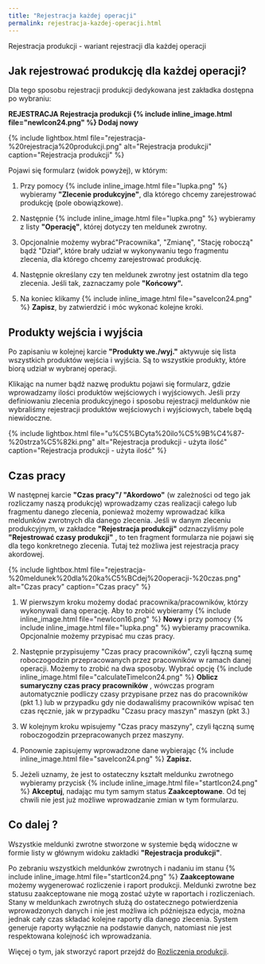 ```yaml
---
title: "Rejestracja każdej operacji"
permalink: rejestracja-kazdej-operacji.html
---
```

Rejestracja produkcji - wariant rejestracji dla każdej operacji

## Jak rejestrować produkcję dla każdej operacji?

Dla tego sposobu rejestracji produkcji dedykowana jest zakładka dostępna po wybraniu:

**REJESTRACJA Rejestracja produkcji {% include inline_image.html file="newIcon24.png" %} Dodaj nowy**

{% include lightbox.html file="rejestracja-%20rejestracja%20produkcji.png" alt="Rejestracja produkcji" caption="Rejestracja produkcji" %}

Pojawi się formularz (widok powyżej), w którym:

1. Przy pomocy {% include inline_image.html file="lupka.png" %} wybieramy **"Zlecenie produkcyjne"**, dla którego chcemy zarejestrować produkcję (pole obowiązkowe).  
  
2. Następnie {% include inline_image.html file="lupka.png" %} wybieramy z listy **"Operację"**, której dotyczy ten meldunek zwrotny.  
  
3. Opcjonalnie możemy wybrać"Pracownika", "Zmianę", "Stację roboczą" bądź "Dział", które brały udział w wykonywaniu tego fragmentu zlecenia, dla którego chcemy zarejestrować produkcję.  
  
4. Następnie określany czy ten meldunek zwrotny jest ostatnim dla tego zlecenia. Jeśli tak, zaznaczamy pole **"Końcowy".**  

5. Na koniec klikamy {% include inline_image.html file="saveIcon24.png" %} **Zapisz**, by zatwierdzić i móc wykonać kolejne kroki.  

## Produkty wejścia i wyjścia
  
Po zapisaniu w kolejnej karcie **"Produkty we./wyj."** aktywuje się lista wszystkich produktów wejścia i wyjścia. Są to wszystkie produkty, które biorą udział w wybranej operacji.   
  
Klikając na numer bądź nazwę produktu pojawi się formularz, gdzie wprowadzamy ilości produktów wejściowych i wyjściowych. Jeśli przy definiowaniu zlecenia produkcyjnego i sposobu rejestracji meldunków nie wybraliśmy rejestracji produktów wejściowych i wyjściowych, tabele będą niewidoczne.  

{% include lightbox.html file="u%C5%BCyta%20ilo%C5%9B%C4%87-%20strza%C5%82ki.png" alt="Rejestracja produkcji - użyta ilość" caption="Rejestracja produkcji - użyta ilość" %}  

  
## Czas pracy

W następnej karcie **"Czas pracy"/ "Akordowo"** (w zależności od tego jak rozliczamy naszą produkcję) wprowadzamy czas realizacji całego lub fragmentu danego zlecenia, ponieważ możemy wprowadzać kilka meldunków zwrotnych dla danego zlecenia. Jeśli w danym zleceniu produkcyjnym, w zakładce **"Rejestracja produkcji"** odznaczyliśmy pole **"Rejestrować czasy produkcji"** , to ten fragment formularza nie pojawi się dla tego konkretnego zlecenia. Tutaj też możliwa jest rejestracja pracy akordowej.   

{% include lightbox.html file="rejestracja-%20meldunek%20dla%20ka%C5%BCdej%20operacji-%20czas.png" alt="Czas pracy" caption="Czas pracy" %}

1. W pierwszym kroku możemy dodać pracownika/pracowników, którzy wykonywali daną operację.  Aby to zrobić wybieramy {% include inline_image.html file="newIcon16.png" %} **Nowy** i przy pomocy {% include inline_image.html file="lupka.png" %} wybieramy pracownika. Opcjonalnie możemy przypisać mu czas pracy.  
  
2. Następnie przypisujemy "Czas pracy pracowników", czyli łączną sumę roboczogodzin przepracowanych przez pracowników w ramach danej operacji. Możemy to zrobić na dwa sposoby. Wybrać opcję {% include inline_image.html file="calculateTimeIcon24.png" %} **Oblicz sumaryczny czas pracy pracowników** , wówczas program automatycznie podliczy czasy przypisane przez nas do pracowników (pkt 1.) lub w przypadku gdy nie dodawaliśmy pracowników wpisać ten czas ręcznie, jak w przypadku "Czasu pracy maszyn" maszyn (pkt 3.)  
  
3. W kolejnym kroku wpisujemy "Czas pracy maszyny", czyli łączną sumę roboczogodzin przepracowanych przez maszyny.  
  
4. Ponownie zapisujemy wprowadzone dane wybierając {% include inline_image.html file="saveIcon24.png" %} **Zapisz.**  
  
5. Jeżeli uznamy, że jest to ostateczny kształt meldunku zwrotnego wybieramy przycisk {% include inline_image.html file="startIcon24.png" %} **Akceptuj**, nadając mu tym samym status **Zaakceptowane**. Od tej chwili nie jest już możliwe wprowadzanie zmian w tym formularzu.  

## Co dalej ?

Wszystkie meldunki zwrotne stworzone w systemie będą widoczne w formie listy w głównym widoku zakładki **"Rejestracja produkcji"**.

Po zebraniu wszystkich meldunków zwrotnych i nadaniu im stanu {% include inline_image.html file="startIcon24.png" %} **Zaakceptowane** możemy wygenerować rozliczenie i raport produkcji. Meldunki zwrotne bez statusu zaakceptowane nie mogą zostać użyte w raportach i rozliczeniach. Stany w meldunkach zwrotnych służą do ostatecznego potwierdzenia wprowadzonych danych i nie jest możliwa ich późniejsza edycja, można jednak cały czas składać kolejne raporty dla danego zlecenia. System generuje raporty wyłącznie na podstawie danych, natomiast nie jest respektowana kolejność ich wprowadzania.

Więcej o tym, jak stworzyć raport przejdź do [Rozliczenia produkcji](/rozliczenie-produkcji).

